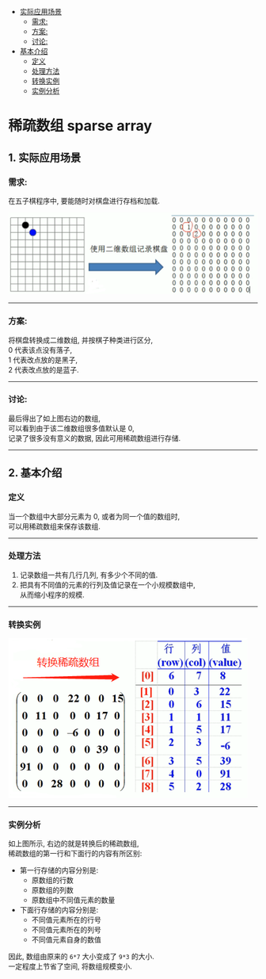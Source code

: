 <!-- TOC -->

- [实际应用场景](#实际应用场景)
    - [需求:](#需求)
    - [方案:](#方案)
    - [讨论:](#讨论)
- [基本介绍](#基本介绍)
    - [定义](#定义)
    - [处理方法](#处理方法)
    - [转换实例](#转换实例)
    - [实例分析](#实例分析)

<!-- /TOC -->

# 稀疏数组 sparse array
<a id="markdown-稀疏数组-sparse-array" name="稀疏数组-sparse-array"></a>

## 1. 实际应用场景
<a id="markdown-实际应用场景" name="实际应用场景"></a>
### 需求:  
<a id="markdown-需求" name="需求"></a>
在五子棋程序中, 要能随时对棋盘进行存档和加载.

![五子棋](../99.images/2020-04-13-15-37-00.png)  
****

### 方案:  
<a id="markdown-方案" name="方案"></a>
将棋盘转换成二维数组, 并按棋子种类进行区分,   
0 代表该点没有落子,  
1 代表改点放的是黑子,  
2 代表改点放的是蓝子.
****

### 讨论:
<a id="markdown-讨论" name="讨论"></a>
最后得出了如上图右边的数组,  
可以看到由于该二维数组很多值默认是 0,  
记录了很多没有意义的数据, 因此可用稀疏数组进行存储.
****

## 2. 基本介绍
<a id="markdown-基本介绍" name="基本介绍"></a>
### 定义
<a id="markdown-定义" name="定义"></a>
当一个数组中大部分元素为 0, 或者为同一个值的数组时,  
可以用稀疏数组来保存该数组.
****

### 处理方法
<a id="markdown-处理方法" name="处理方法"></a>
1. 记录数组一共有几行几列, 有多少个不同的值.  
2. 把具有不同值的元素的行列及值记录在一个小规模数组中,  
   从而缩小程序的规模. 
****

### 转换实例
<a id="markdown-转换实例" name="转换实例"></a>
![稀疏数组转换](../99.images/2020-04-13-16-25-14.png)  
****

### 实例分析  
<a id="markdown-实例分析" name="实例分析"></a>
如上图所示, 右边的就是转换后的稀疏数组,   
稀疏数组的第一行和下面行的内容有所区别:  
- 第一行存储的内容分别是:  
  - 原数组的行数
  - 原数组的列数
  - 原数组中不同值元素的数量
- 下面行存储的内容分别是:
  - 不同值元素所在的行号
  - 不同值元素所在的列号
  - 不同值元素自身的数值

因此, 数组由原来的 `6*7` 大小变成了 `9*3` 的大小.  
一定程度上节省了空间, 将数组规模变小.